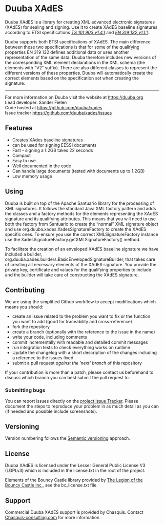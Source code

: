 # Duuba XAdES
Duuba XAdES is a library for creating XML advanced electronic signatures (XAdES) for sealing and signing. 
Use it to create XAdES baseline signatures according to ETSI specifications *[TS 101 903 v1.4.1](https://www.etsi.org/deliver/etsi_ts/101900_101999/101903/01.04.01_60/ts_101903v010401p.pdf)* and *[EN 319 132 v1.1.1](https://www.etsi.org/deliver/etsi_en/319100_319199/31913201/01.01.01_60/en_31913201v010101p.pdf)*.  
  
Duuba supports both ETSI specifications of XAdES. 
The main difference between these two specifications is that for some of the qualifying properties EN 319 132 defines additional data or uses another representation of the same data. 
Duuba therefore includes new versions of the corresponding XML element declarations in the XML schema (the elements with "V2" suffix). 
There are also different classes to represent the different versions of these properties. 
Duuba will automatically create the correct elements based on the specification set when creating the signature. 

__________________

For more information on Duuba visit the website at https://duuba.org  
Lead developer: Sander Fieten  
Code hosted at https://github.com/duuba/xades  
Issue tracker https://github.com/duuba/xades/issues  
  

## Features
- Creates XAdes baseline signatures
- can be used for signing EESSI documents
- Fast - signing a 1.2GB takes 22 seconds
- Compact 
- Easy to use
- Well documented in the code
- Can handle large documents (tested with documents up to 1.2GB) 
- Low memory usage


## Using
Duuba is built on top of the Apache Santuario library for the processing of XML signatures. It follows the standard Java XML factory pattern and adds the classes and a factory methods for the elements representing the XAdES signature and its qualifying attributes. This means that you will need to use both the factory from Santuario to create the “normal” XML signature object and use org.duuba.xades.XadesSignatureFactory to create the XAdES specific ones. To ensure you use the correct XMLSignatureFactory instance use the XadesSignatureFactory.getXMLSignatureFactory() method.

To facilitate the creation of an enveloped XAdES baseline signature we have included a builder, org.duuba.xades.builders.BasicEnvelopedSignatureBuilder, that takes care of creating all necessary elements of the XAdES signature. You provide the private key, certificate and values for the qualifying properties to include and the builder will take care of constructing the XAdES signature.


## Contributing
We are using the simplified Github workflow to accept modifications which means you should:
* create an issue related to the problem you want to fix or the function you want to add (good for traceability and cross-reference)
* fork the repository
* create a branch (optionally with the reference to the issue in the name)
* write your code, including comments 
* commit incrementally with readable and detailed commit messages
* run integration tests to check everything works on runtime
* Update the changelog with a short description of the changes including a reference to the issues fixed
* submit a pull request *against the 'next' branch* of this repository

If your contribution is more than a patch, please contact us beforehand to discuss which branch you can best submit the pull request to.

### Submitting bugs
You can report issues directly on the [project Issue Tracker](https://github.com/duuba/xades/issues).
Please document the steps to reproduce your problem in as much detail as you can (if needed and possible include screenshots).

## Versioning
Version numbering follows the [Semantic versioning](http://semver.org/) approach.

## License
Duuba XAdES is licensed under the Lesser General Public License V3 (LGPLv3) which is included in the license.txt in the root of the project.

Elements of the Bouncy Castle library provided by [The Legion of the Bouncy Castle Inc.](http://www.bouncycastle.org), see the bc_license.txt file.

## Support
Commercial Duuba XAdES support is provided by Chasquis. Contact [Chasquis-consulting.com](http://chasquis-consulting.com/) for more information.
